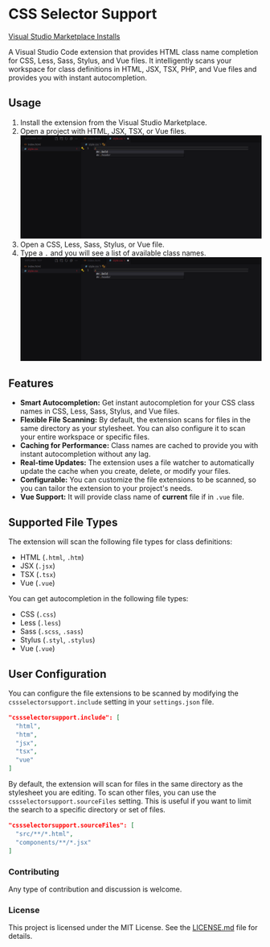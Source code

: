 # CSS Selector Support

[Visual Studio Marketplace Installs](https://marketplace.visualstudio.com/items?itemName=Amurallado.css-selector-support)

A Visual Studio Code extension that provides HTML class name completion for CSS, Less, Sass, Stylus, and Vue files. It intelligently scans your workspace for class definitions in HTML, JSX, TSX, PHP, and Vue files and provides you with instant autocompletion.

## Usage

1.  Install the extension from the Visual Studio Marketplace.
2.  Open a project with HTML, JSX, TSX, or Vue files.
![](https://raw.githubusercontent.com/Amurallado/classNameToCss/master/classtocss2.png)
3.  Open a CSS, Less, Sass, Stylus, or Vue file.
4.  Type a `.` and you will see a list of available class names.
![](https://raw.githubusercontent.com/Amurallado/classNameToCss/master/classtocss2.png)

## Features

*   **Smart Autocompletion:** Get instant autocompletion for your CSS class names in CSS, Less, Sass, Stylus, and Vue files.
*   **Flexible File Scanning:** By default, the extension scans for files in the same directory as your stylesheet. You can also configure it to scan your entire workspace or specific files.
*   **Caching for Performance:** Class names are cached to provide you with instant autocompletion without any lag.
*   **Real-time Updates:** The extension uses a file watcher to automatically update the cache when you create, delete, or modify your files.
*   **Configurable:** You can customize the file extensions to be scanned, so you can tailor the extension to your project's needs.
*   **Vue Support:** It will provide class name of **current** file if in `.vue` file.

## Supported File Types

The extension will scan the following file types for class definitions:

*   HTML (`.html`, `.htm`)
*   JSX (`.jsx`)
*   TSX (`.tsx`)
*   Vue (`.vue`)

You can get autocompletion in the following file types:

*   CSS (`.css`)
*   Less (`.less`)
*   Sass (`.scss`, `.sass`)
*   Stylus (`.styl`, `.stylus`)
*   Vue (`.vue`)

## User Configuration

You can configure the file extensions to be scanned by modifying the `cssselectorsupport.include` setting in your `settings.json` file.

```json
"cssselectorsupport.include": [
  "html",
  "htm",
  "jsx",
  "tsx",
  "vue"
]
```

By default, the extension will scan for files in the same directory as the stylesheet you are editing. To scan other files, you can use the `cssselectorsupport.sourceFiles` setting. This is useful if you want to limit the search to a specific directory or set of files.

```json
"cssselectorsupport.sourceFiles": [
  "src/**/*.html",
  "components/**/*.jsx"
]
```

### Contributing

Any type of contribution and discussion is welcome.

### License

This project is licensed under the MIT License. See the [LICENSE.md](LICENSE.md) file for details.
